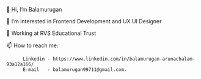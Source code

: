 👋 Hi, I’m Balamurugan

👀 I’m interested in Frontend Development and UX UI Designer  

🌱 Working at RVS Educational Trust 

📫 How to reach me:

          Linkedin - https://www.linkedin.com/in/balamurugan-arunachalam-93a12a166/                
          E-mail   - balamurugan99711@gmail.com.
